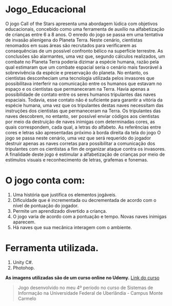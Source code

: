 # Jogo_Educacional

O jogo Call of the Stars apresenta uma abordagem lúdica com objetivos educacionais, concebido como uma ferramenta de auxílio na alfabetização de crianças entre 6 a 8 anos. O enredo do jogo se passa em uma tentativa de invasão alienígena do Planeta Terra. Neste cenário, cientistas renomados em suas áreas são recrutados para verificarem as consequências de um possível confronto bélico na superfície terrestre. As conclusões são alarmantes, uma vez que, segundo cálculos realizados, um combate no Planeta Terra poderia dizimar a espécie humana, razão pela qual estimaram que um combate espacial seria o cenário mais favorável à sobrevivência da espécie e preservação do planeta. No entanto, os cientistas desconheciam uma tecnologia utilizada pelos invasores que possibilitava interferir na comunicação entre os humanos que estavam no espaço e os cientistas que permaneceram na Terra. Havia apenas a possibilidade de contato entre os seres humanos tripulantes das naves espaciais. Todavia, esse contato não é suficiente para garantir a vitória da espécie humana, uma vez que os tripulantes destas naves necessitam das instruções dos cientistas que permaneceram na Terra. Os tripulantes das naves descobrem, no entanto, ser possível enviar códigos aos cientistas por meio da destruição de naves inimigas com determinadas cores, as quais correspondem, cada qual, a letras do alfabeto. As referências entre cores e letras são apresentadas próximo à borda direita da tela do jogo O jogo se passa neste cenário, uma vez que será requerido do jogador destruir apenas as naves corretas para possibilitar a comunicação dos tripulantes com os cientistas a fim de organizar ataque contra os invasores. A finalidade deste jogo é estimular a alfabetização de crianças por meio de estímulos visuais e reconhecimento de letras, grafemas e fonemas.


# O jogo conta com:
  1. Uma história que justifica os elementos jogáveis.
  2. Dificuldade que é incrementada ou decrementada de acordo com o nível de pontuação do jogador.
  3. Permite um aprendizado divertido a criança.
  4. O jogo varia de acordo com a pontuação e tempo. Novas naves inimigas aparecem.
  5. Há naves que sua mecânica interagem com o ambiente.
  
# Ferramenta utilizada.
  1. Unity C#.
  2. Photohop.
  
  **As imagens utilizadas são de um curso online no Udemy.**
  [Link do curso](www.udemy.com/course/o-guia-definitivo-para-desenvolvimento-de-jogos-com-unity/)
  
  > Jogo desenvolvido no meu 4º período no curso de Sistemas de Informação na Universidade Federal de Uberlândia - Campus Monte Carmelo

